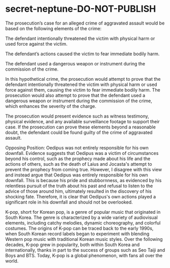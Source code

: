 # secret-neptune-DO-NOT-PUBLISH


The prosecution’s case for an alleged crime of aggravated assault would be based on the following elements of the crime:

The defendant intentionally threatened the victim with physical harm or used force against the victim.

The defendant’s actions caused the victim to fear immediate bodily harm.

The defendant used a dangerous weapon or instrument during the commission of the crime.

In this hypothetical crime, the prosecution would attempt to prove that the defendant intentionally threatened the victim with physical harm or used force against them, causing the victim to fear immediate bodily harm. The prosecution would also attempt to prove that the defendant used a dangerous weapon or instrument during the commission of the crime, which enhances the severity of the charge.

The prosecution would present evidence such as witness testimony, physical evidence, and any available surveillance footage to support their case. If the prosecution can prove these elements beyond a reasonable doubt, the defendant could be found guilty of the crime of aggravated assault.




Opposing Position: Oedipus was not entirely responsible for his own downfall. Evidence suggests that Oedipus was a victim of circumstances beyond his control, such as the prophecy made about his life and the actions of others, such as the death of Laius and Jocasta's attempt to prevent the prophecy from coming true. However, I disagree with this view and instead argue that Oedipus was entirely responsible for his own downfall. This is because his pride and stubbornness, as evidenced by his relentless pursuit of the truth about his past and refusal to listen to the advice of those around him, ultimately resulted in the discovery of his shocking fate. Therefore, it is clear that Oedipus's own actions played a significant role in his downfall and should not be overlooked.



K-pop, short for Korean pop, is a genre of popular music that originated in South Korea. The genre is characterized by a wide variety of audiovisual elements, including catchy melodies, dynamic choreography, and colorful costumes. The origins of K-pop can be traced back to the early 1990s, when South Korean record labels began to experiment with blending Western pop music with traditional Korean music styles. Over the following decades, K-pop grew in popularity, both within South Korea and internationally, thanks in part to the success of groups such as Seo Taiji and Boys and BTS. Today, K-pop is a global phenomenon, with fans all over the world.




